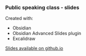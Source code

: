 ### Public speaking class - slides
Created with:
- Obsidian 
- Obsidian Advanced Slides plugin
- Excalidraw

[Slides available on github.io](https://chmielewskikamil.github.io/public_speaking_slides/#/)